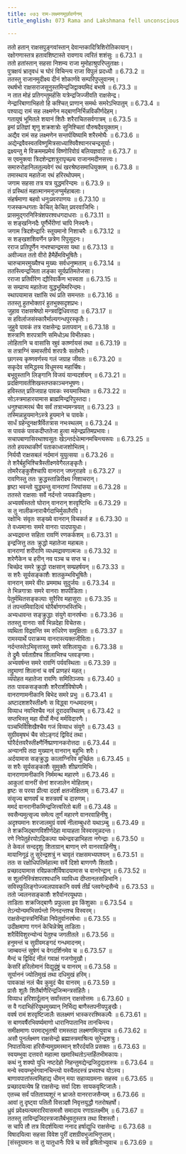 ```yaml
---
title: ०७३ राम-लक्ष्मणमूर्छावर्णनम्
title_english: 073 Rama and Lakshmana fell unconscious

---
```



ततो हतान् राक्षसपुङ्गवांस्तान् देवान्तकादित्रिशिरोतिकायान्।  
रक्षोगणास्तत्र हतावशिष्टास्ते रावणाय त्वरितं शशंसुः ॥ 6.73.1 ॥   
ततो हतांस्तान् सहसा निशम्य राजा मुमोहाश्रुपरिप्लुताक्षः।  
पुत्रक्षयं भ्रातृवधं च घोरं विचिन्त्य राजा विपुलं प्रदध्यौ ॥ 6.73.2 ॥   
ततस्तु राजानमुदीक्ष्य दीनं शोकार्णवे सम्परिपुप्लुवानम्।  
रथर्षभो राक्षसराजसूनुस्तमिन्द्रजिद्वाक्यमिदं बभाषे ॥ 6.73.3 ॥   
न तात मोहं प्रतिगन्तुमर्हसि यत्रेन्द्रजिज्जीवति राक्षसेन्द्र।  
नेन्द्रारिबाणाभिहतो हि कश्चित् प्राणान् समर्थः समरेऽभिपातुम् ॥ 6.73.4 ॥   
पश्याद्य रामं सह लक्ष्मणेन मद्बाणनिर्भिन्नविकीर्णदेहम्।  
गतायुषं भूमितले शयानं शितैः शरैराचितसर्वगात्रम् ॥ 6.73.5 ॥   
इमां प्रतिज्ञां शृणु शक्रशत्रोः सुनिश्चितां पौरुषदैवयुक्ताम्।  
अद्यैव रामं सह लक्ष्मणेन सन्तर्पयिष्यामि शरैरमोघैः ॥ 6.73.6 ॥   
अद्येन्द्रवैवस्वतविष्णुमित्रसाध्याश्विवैश्वानरचन्द्रसूर्याः।  
द्रक्ष्यन्तु मे विक्रममप्रमेयं विष्णोरिवोग्रं बलियज्ञवाटे ॥ 6.73.7 ॥   
स एवमुक्त्वा त्रिदशेन्द्रशत्रुरापृच्छ्य राजानमदीनसत्त्वः।  
समारुरोहानिलतुल्यवेगं रथं खरश्रेष्ठसमाधियुक्तम् ॥ 6.73.8 ॥   
तमास्थाय महातेजा रथं हरिरथोपमम्।  
जगाम सहसा तत्र यत्र युद्धमरिन्दमः ॥ 6.73.9 ॥   
तं प्रस्थितं महात्मानमनुजग्मुर्महाबलाः।  
संहर्षमाणा बहवो धनुःप्रवरपाणयः ॥ 6.73.10 ॥   
गजस्कन्धगताः केचित् केचित् प्रवरवाजिभिः।  
प्रासमुद्गरनिस्त्रिंशपरश्वधगदाधराः ॥ 6.73.11 ॥   
स शङ्खनिनदैः पूर्णैर्भेरीणां चापि निस्वनैः।  
जगाम त्रिदशेन्द्रारिः स्तूयमानो निशाचरैः ॥ 6.73.12 ॥   
स शङ्खशशिवर्णेन छत्रेण रिपुसूदनः।  
रराज प्रतिपूर्णेन नभश्चान्द्रमसा यथा ॥ 6.73.13 ॥   
अवीज्यत ततो वीरो हैमैर्हेमविभूषितैः।  
चारुचामरमुख्यैश्च मुख्यः सर्वधनुष्मताम् ॥ 6.73.14 ॥   
ततस्त्विन्द्रजिता लङ्का सूर्यप्रतिमतेजसा।  
रराजा प्रतिवीरेण द्यौरिवार्केण भास्वता ॥ 6.73.15 ॥   
स सम्प्राप्य महातेजा युद्धभूमिमरिन्दमः।  
स्थापयामास रक्षांसि रथं प्रति समन्ततः ॥ 6.73.16 ॥   
ततस्तु हुतभोक्तारं हुतभुक्सदृशप्रभः।  
जुहाव राक्षसश्रेष्ठो मन्त्रवद्विधिवत्तदा ॥ 6.73.17 ॥   
स हविर्लाजसंस्कारैर्माल्यगन्धपुरस्कृतैः।  
जुहुवे पावकं तत्र राक्षसेन्द्रः प्रतापवान् ॥ 6.73.18 ॥   
शस्त्राणि शरपत्राणि समिधोऽथ विभीतकाः।  
लोहितानि च वासांसि स्रुवं कार्ष्णायसं तथा ॥ 6.73.19 ॥   
स तत्राग्निं समास्तीर्य शरपत्रैः सतोमरैः।  
छागस्य कृष्णवर्णस्य गलं जग्राह जीवतः ॥ 6.73.20 ॥   
सकृदेव समिद्धस्य विधूमस्य महार्चिषः।  
बभूवुस्तानि लिङ्गानि विजयं यान्यदर्शयन् ॥ 6.73.21 ॥   
प्रदक्षिणावर्तशिखस्तप्तकाञ्चनभूषणः।  
हविस्तत् प्रतिजग्राह पावकः स्वयमास्थितः ॥ 6.73.22 ॥   
सोऽस्त्रमाहारयामास ब्राह्ममिन्द्ररिपुस्तदा।  
धनुश्चात्मरथं चैव सर्वं तत्राभ्यमन्त्रयत् ॥ 6.73.23 ॥   
तस्मिन्नाहूयमानेऽस्त्रे हूयमाने च पावके।  
सार्धं ग्रहेन्दुनक्षत्रैर्वितत्रास नभःस्थलम् ॥ 6.73.24 ॥   
स पावकं पावकदीप्ततेजा हुत्वा महेन्द्रप्रतिमप्रभावः।  
सचापबाणासिरथाश्वसूतः खेऽन्तर्दधेत्मानमचिन्त्यरूपः ॥ 6.73.25 ॥   
ततो हयरथाकीर्णं पताकाध्वजशोभितम्।  
निर्ययौ राक्षसबलं नर्दमानं युयुत्सया ॥ 6.73.26 ॥   
ते शरैर्बहुभिश्चित्रैस्तीक्ष्णवेगैरलङ्कृतैः।  
तोमरैरङ्कुशैश्चापि वानरान् जघ्नुराहवे ॥ 6.73.27 ॥   
रावणिस्तु ततः क्रुद्धस्तान्निरीक्ष्य निशाचरान्।  
हृष्टा भवन्तो युद्ध्यन्तु वानराणां जिघांसया ॥ 6.73.28 ॥   
ततस्ते राक्षसाः सर्वे नर्दन्तो जयकाङ्क्षिणः।  
अभ्यवर्षंस्ततो घोरान् वानरान् शरवृष्टिभिः ॥ 6.73.29 ॥   
स तु नालीकनाराचैर्गदाभिर्मुसलैरपि।  
रक्षोभिः संवृतः सङ्ख्ये वानरान् विचकर्त ह ॥ 6.73.30 ॥   
ते वध्यमानाः समरे वानराः पादपायुधाः।  
अभ्यद्रवन्त सहिता रावणिं रणकर्कशम् ॥ 6.73.31 ॥   
इन्द्रजित्तु ततः क्रुद्धो महातेजा महाबलः।  
वानराणां शरीराणि व्यधमद्रावणात्मजः ॥ 6.73.32 ॥   
शरेणैकेन च हरीन् नव पञ्च च सप्त च।  
चिच्छेद समरे क्रुद्धो राक्षसान् सम्प्रहर्षयन् ॥ 6.73.33 ॥   
स शरैः सूर्यसङ्काशैः शातकुम्भविभूषितैः।  
वानरान् समरे वीरः प्रममाथ सुदुर्जयः ॥ 6.73.34 ॥   
ते भिन्नगात्राः समरे वानराः शपपीडिताः।  
पेतुर्मथितसङ्कल्पाः सुरैरिव महासुराः ॥ 6.73.35 ॥   
तं तपन्तमिवादित्यं घोरैर्बाणगभस्तिभिः।  
अभ्यधावन्त सङ्क्रुद्धाः संयुगे वानरर्षभाः ॥ 6.73.36 ॥   
ततस्तु वानराः सर्वे भिन्नदेहा विचेतसः।  
व्यथिता विद्रवन्ति स्म रुधिरेण समुक्षिताः ॥ 6.73.37 ॥   
रामस्यार्थे पराक्रम्य वानरास्त्यक्तजीविताः।  
नर्दन्तस्तेऽभिवृत्तास्तु समरे सशिलायुधाः ॥ 6.73.38 ॥   
ते द्रुमैः पर्वताग्रैश्च शिलाभिश्च प्लवङ्गमाः।  
अभ्यवर्षन्त समरे रावणिं पर्यवस्थिताः ॥ 6.73.39 ॥   
तद्द्रुमाणां शिलानां च वर्षं प्राणहरं महत्।  
व्यपोहत महातेजा रावणिः समितिञ्जयः ॥ 6.73.40 ॥   
ततः पावकसङ्काशैः शरैराशीविषोपमैः।  
वानराणामनीकानि बिभेद समरे प्रभुः ॥ 6.73.41 ॥   
अष्टादशशरैस्तीक्ष्णैः स विद्ध्वा गन्धमादनम्।  
विव्याध नवभिश्चैव नलं दूरादवस्थितम् ॥ 6.73.42 ॥   
सप्तभिस्तु महा वीर्यो मैन्दं मर्मविदारणैः।  
पञ्चभिर्विशिखैश्चैव गजं विव्याध संयुगे ॥ 6.73.43 ॥   
सुग्रीवमृषभं चैव सोऽङ्गदं द्विविदं तथा।  
घोरैर्दत्तवरैस्तीक्ष्णैर्निष्प्राणानकरोत्तदा ॥ 6.73.44 ॥   
अन्यानपि तदा मुख्यान् वानरान् बहुभिः शरैः।  
अर्दयामास सङ्क्रुद्धः कालाग्निरिव मूर्च्छितः ॥ 6.73.45 ॥   
स शरैः सूर्यसङ्काशैः सुमुक्तैः शीघ्रगामिभिः।  
वानराणामनीकानि निर्ममन्थ महारणे ॥ 6.73.46 ॥   
आकुलां वानरीं सेनां शरजालेन मोहिताम्।  
हृष्टः स परया प्रीत्या ददर्श क्षतजोक्षिताम् ॥ 6.73.47 ॥   
संसृज्य बाणवर्षं च शस्त्रवर्षं च दारुणम्।  
ममर्द वानरानीकमिन्द्रजित्त्वरितो बली ॥ 6.73.48 ॥   
स्वसैन्यमुत्सृज्य समेत्य तूर्णं महारणे वानरवाहिनीषु।  
अदृश्यमानः शरजालमुग्रं ववर्ष नीलाम्बुधरो यथाऽम्बु ॥ 6.73.49 ॥   
ते शक्रजिद्बाणविशीर्णदेहा मायाहता विस्वरमुन्नदन्तः।  
रणे निपेतुर्हरयोऽद्रिकल्पा यथेन्द्रवज्राभिहता नगेन्द्राः ॥ 6.73.50 ॥   
ते केवलं सन्ददृशुः शिताग्रान् बाणान् रणे वानरवाहिनीषु।  
मायानिगूढं तु सुरेन्द्रशत्रुं न चावृतं राक्षसमभ्यपश्यन् ॥ 6.73.51 ॥   
ततः स रक्षोधिपतिर्महात्मा सर्वे दिशो बाणगणैः शिताग्रैः।  
प्रच्छादयामास रविप्रकाशैर्विषादयामास च वानरेन्द्रान् ॥ 6.73.52 ॥   
स शूलनिस्त्रिंशपरश्वधानि व्याविध्य दीप्तानलसन्निभानि।  
सविस्फुलिङ्गोज्ज्वलपावकानि ववर्ष तीर्व्रं प्लवगेन्द्रसैन्ये ॥ 6.73.53 ॥   
ततो ज्वलनसङ्काशैः शरैर्वानरयूथपाः।  
ताडिताः शक्रजिद्बाणैः प्रफुल्ला इव किंशुकाः ॥ 6.73.54 ॥   
तेऽन्योन्यमभिसर्पन्तो निनदन्तश्च विस्वरम्।  
राक्षसेन्द्रास्त्रनिर्भिन्ना निपेतुर्वानरर्षभाः ॥ 6.73.55 ॥   
उदीक्षमाणा गगनं केचिन्नेत्रेषु ताडिताः।  
शरैर्विविशुरन्योन्यं पेतुश्च जगतीतले ॥ 6.73.56 ॥   
हनुमन्तं च सुग्रीवमङ्गदं गन्धमादनम्।  
जाम्बवन्तं सुषेणं च वेगदर्शिनमेव च ॥ 6.73.57 ॥   
मैन्दं च द्विविदं नीलं गवाक्षं गजगोमुखौ।  
केसरिं हरिलोमानं विद्युदृंष्ट्रं च वानरम् ॥ 6.73.58 ॥   
सूर्याननं ज्योतिमुखं तथा दधिमुखं हरिम्।  
पावकाक्षं नलं चैव कुमुदं चैव वानरम् ॥ 6.73.59 ॥   
प्रासैः शूलैः शितैर्बाणैरिन्द्रजिन्मन्त्रसंहितैः।  
विव्याध हरिशार्दूलान् सर्वांस्तान् राक्षसोत्तमः ॥ 6.73.60 ॥   
स वै गदाभिर्हरियूथमुख्यान् निर्भिद्य बाणैस्तपनीयपुङ्खैः।  
ववर्ष रामं शरवृष्टिजालैः सलक्ष्मणं भास्कररश्मिकल्पैः ॥ 6.73.61 ॥   
स बाणवर्षैरभिवर्ष्यमाणो धारानिपातानिव तानचिन्त्य।  
समीक्षमाणः परमाद्भुतश्री रामस्तदा लक्ष्मणमित्युवाच ॥ 6.73.62 ॥   
असौ पुनर्लक्ष्मण राक्षसेन्द्रो ब्रह्मास्त्रमाश्रित्य सुरेन्द्रशत्रुः।  
निपातयित्वा हरिसैन्यमुग्रमस्मान् शरैरर्दयति प्रसक्तः ॥ 6.73.63 ॥   
स्वयम्भुवा दत्तवरो महात्मा खमास्थितोऽन्तर्हितभीमकायः।  
कथं नु शक्यो युधि नष्टदेहो निहन्तुमद्येन्द्रजिदुद्यतास्त्रः ॥ 6.73.64 ॥   
मन्ये स्वयम्भूर्भगवानचिन्त्यो यस्यैतदस्त्रं प्रभवश्च योऽस्य।  
बाणावपातांस्त्वमिहाद्य धीमन् मया सहाव्यग्रमनाः सहस्व ॥ 6.73.65 ॥   
प्रच्छादयत्येष हि राक्षसेन्द्रः सर्वा दिशः सायकवृष्टिजालैः।  
एतच्च सर्वं पतिताग्र्यशूरं न भ्राजते वानरराजसैन्यम् ॥ 6.73.66 ॥   
आवां तु दृष्ट्वा पतितौ विसञ्ज्ञौ निवृत्तयुद्धौ गतरोषहर्षो।  
ध्रुवं प्रवेक्ष्यत्यमरारिवासमसौ समादाय रणाग्रलक्ष्मीम् ॥ 6.73.67 ॥   
ततस्तु ताविन्द्रजिदस्त्रजालैर्बभूवतुस्तत्र तथा विशस्तौ।  
स चापि तौ तत्र विदर्शयित्वा ननाद हर्षाद्युधि राक्षसेन्द्रः ॥ 6.73.68 ॥   
विषादयित्वा सहसा विवेश पुरीं दशग्रीवभुजाभिगुप्ताम्।  
[संस्तूयमानः स तु यातुधानैः पित्रे च सर्वं हृषितोभ्युवाच ॥ 6.73.69 ॥   